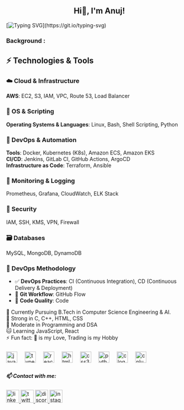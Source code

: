 <h2 align="center">Hi👋, I'm Anuj!</h2>

[![Typing SVG](https://readme-typing-svg.demolab.com?font=Fira+Code&weight=500&size=25&pause=1000&color=F713EA&multiline=true&random=false&width=800&lines=A+passionate+DevOps+Engineer+from+India.)](https://git.io/typing-svg)

###

<h3 align="left">Background :</h3>

###

## ⚡ Technologies & Tools

### ☁️ Cloud & Infrastructure  
**AWS**: EC2, S3, IAM, VPC, Route 53, Load Balancer

### 🐧 OS & Scripting  
**Operating Systems & Languages**: Linux, Bash, Shell Scripting, Python

### 🐳 DevOps & Automation  
**Tools**: Docker, Kubernetes (K8s), Amazon ECS, Amazon EKS  
**CI/CD**: Jenkins, GitLab CI, GitHub Actions, ArgoCD  
**Infrastructure as Code**: Terraform, Ansible

### 🧪 Monitoring & Logging  
Prometheus, Grafana, CloudWatch, ELK Stack

### 🔐 Security  
IAM, SSH, KMS, VPN, Firewall

### 🗃️ Databases  
MySQL, MongoDB, DynamoDB

### 🔄 DevOps Methodology  
- ✅ **DevOps Practices**: CI (Continuous Integration), CD (Continuous Delivery & Deployment)  
- 🔁 **Git Workflow**: GitHub Flow  
- 🧪 **Code Quality**: Code


<p align="left">💪 Currently Pursuing B.Tech in Computer Science Engineering & AI.
  <br>🦁 Strong in C, C++, HTML, CSS
  <br>🐯 Moderate in Programming and DSA
  <br>🐱 Learning JavaScript, React
  <br>⚡ Fun fact: 🏏 is my Love, Trading is my Hobby</p>

###

<div align="left">
  <img src="https://cdn.jsdelivr.net/gh/devicons/devicon/icons/javascript/javascript-original.svg" height="30" alt="javascript logo"  />
  <img width="12" />
  <img src="https://cdn.jsdelivr.net/gh/devicons/devicon/icons/typescript/typescript-original.svg" height="30" alt="typescript logo"  />
  <img width="12" />
  <img src="https://cdn.jsdelivr.net/gh/devicons/devicon/icons/react/react-original.svg" height="30" alt="react logo"  />
  <img width="12" />
  <img src="https://cdn.jsdelivr.net/gh/devicons/devicon/icons/html5/html5-original.svg" height="30" alt="html5 logo"  />
  <img width="12" />
  <img src="https://cdn.jsdelivr.net/gh/devicons/devicon/icons/css3/css3-original.svg" height="30" alt="css3 logo"  />
  <img width="12" />
  <img src="https://cdn.jsdelivr.net/gh/devicons/devicon/icons/python/python-original.svg" height="30" alt="python logo"  />
  <img width="12" />
  <img src="https://cdn.jsdelivr.net/gh/devicons/devicon/icons/c/c-original.svg" height="30" alt="c logo"  />
  <img width="12" />
  <img src="https://cdn.jsdelivr.net/gh/devicons/devicon/icons/cplusplus/cplusplus-original.svg" height="30" alt="cplusplus logo"  />
</div>

###

<h5 align="left">📫 Contact with me:</h5>

###

<div align="left">
  <a href="https://www.linkedin.com/in/anujkem/" target="_blank">
    <img src="https://img.shields.io/static/v1?message=LinkedIn&logo=linkedin&label=&color=0077B5&logoColor=white&labelColor=&style=for-the-badge" height="35" alt="linkedin logo"/>
  <a href="https://x.com/anujkem" target="_blank">
    <img src="https://img.shields.io/static/v1?message=Twitter&logo=twitter&label=&color=1DA1F2&logoColor=white&labelColor=&style=for-the-badge" height="35" alt="twitter logo"/>
  <a href="https://discord.com/anujkem" target="_blank">
    <img src="https://img.shields.io/static/v1?message=Discord&logo=discord&label=&color=7289DA&logoColor=white&labelColor=&style=for-the-badge" height="35" alt="discord logo"/>
  <a href="https://www.instagram.com/anujkem/" target="_blank">
    <img src="https://img.shields.io/static/v1?message=Instagram&logo=instagram&label=&color=E4405F&logoColor=white&labelColor=&style=for-the-badge" height="35" alt="instagram logo"/>
</div>


###


###
